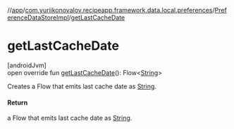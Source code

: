 //[app](../../../index.md)/[com.yuriikonovalov.recipeapp.framework.data.local.preferences](../index.md)/[PreferenceDataStoreImpl](index.md)/[getLastCacheDate](get-last-cache-date.md)

# getLastCacheDate

[androidJvm]\
open override fun [getLastCacheDate](get-last-cache-date.md)(): Flow&lt;[String](https://kotlinlang.org/api/latest/jvm/stdlib/kotlin/-string/index.html)&gt;

Creates a Flow that emits last cache date as [String](https://kotlinlang.org/api/latest/jvm/stdlib/kotlin/-string/index.html).

#### Return

a Flow that emits last cache date as [String](https://kotlinlang.org/api/latest/jvm/stdlib/kotlin/-string/index.html).
